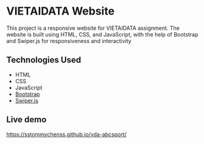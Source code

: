 # VIETAIDATA Website

This project is a responsive website for VIETAIDATA assignment. The website is built using HTML, CSS, and JavaScript, with the help of Bootstrap and Swiper.js for responsiveness and interactivity

## Technologies Used

- HTML
- CSS
- JavaScript
- [Bootstrap](https://getbootstrap.com/)
- [Swiper.js](https://swiperjs.com/)

## Live demo

https://sstommychenss.github.io/vda-abcsport/